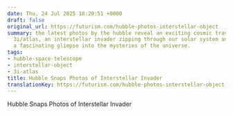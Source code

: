```yaml
---
date: Thu, 24 Jul 2025 18:20:51 +0000
draft: false
original_url: https://futurism.com/hubble-photos-interstellar-object
summary: the latest photos by the hubble reveal an exciting cosmic traveler named
  3i/atlas, an interstellar invader zipping through our solar system and offering
  a fascinating glimpse into the mysteries of the universe.
tags:
- hubble-space-telescope
- interstellar-object
- 3i-atlas
title: Hubble Snaps Photos of Interstellar Invader
translationKey: https://futurism.com/hubble-photos-interstellar-object
---
```


Hubble Snaps Photos of Interstellar Invader